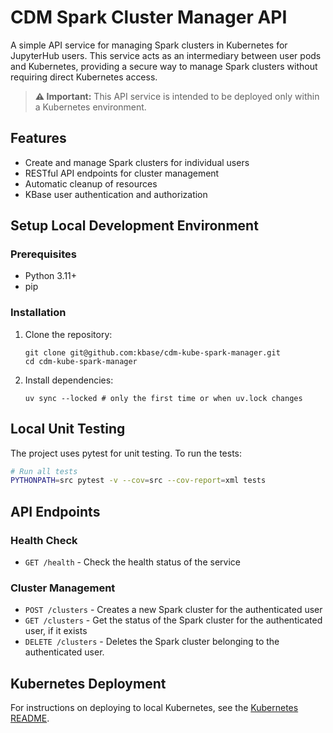 # CDM Spark Cluster Manager API

A simple API service for managing Spark clusters in Kubernetes for JupyterHub users. This service acts as an intermediary between user pods and Kubernetes, providing a secure way to manage Spark clusters without requiring direct Kubernetes access.

> **⚠️ Important:** This API service is intended to be deployed only within a Kubernetes environment.


## Features

- Create and manage Spark clusters for individual users
- RESTful API endpoints for cluster management
- Automatic cleanup of resources
- KBase user authentication and authorization

## Setup Local Development Environment

### Prerequisites

- Python 3.11+
- pip

### Installation

1. Clone the repository:
   ```
   git clone git@github.com:kbase/cdm-kube-spark-manager.git
   cd cdm-kube-spark-manager
   ```

2. Install dependencies:
   ```
   uv sync --locked # only the first time or when uv.lock changes
   ```

## Local Unit Testing 

The project uses pytest for unit testing. To run the tests:

```bash
# Run all tests
PYTHONPATH=src pytest -v --cov=src --cov-report=xml tests
```

## API Endpoints

### Health Check
- `GET /health` - Check the health status of the service

### Cluster Management
- `POST /clusters` - Creates a new Spark cluster for the authenticated user
- `GET /clusters` - Get the status of the Spark cluster for the authenticated user, if it exists
- `DELETE /clusters` - Deletes the Spark cluster belonging to the authenticated user.
## Kubernetes Deployment

For instructions on deploying to local Kubernetes, see the [Kubernetes README](kubernetes/README.md).
